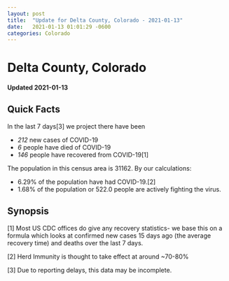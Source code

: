 ```yaml
---
layout: post
title:  "Update for Delta County, Colorado - 2021-01-13"
date:   2021-01-13 01:01:29 -0600
categories: Colorado
---
```


# Delta County, Colorado
#### Updated 2021-01-13

## Quick Facts

In the last 7 days[3] we project there have been
- *212* new cases of COVID-19
- *6* people have died of COVID-19
- *146* people have recovered from COVID-19[1]

The population in this census area is 31162. By our calculations:
- 6.29% of the population have had COVID-19.[2]
- 1.68% of the population or 522.0 people are actively fighting the virus.

## Synopsis




[1] Most US CDC offices do give any recovery statistics- we base this on a formula which looks at confirmed new cases
15 days ago (the average recovery time) and deaths over the last 7 days.

[2] Herd Immunity is thought to take effect at around ~70-80%

[3] Due to reporting delays, this data may be incomplete.
 
    